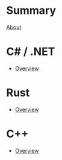 # Summary
[About](./about.md)
# C# / .NET
- [Overview](./csharp/overview.md)

# Rust
- [Overview](./rust/overview.md)

# C++
- [Overview](./cpp/overview.md)
